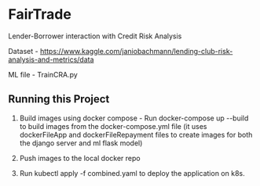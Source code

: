 # FairTrade
Lender-Borrower interaction with Credit Risk Analysis

Dataset -
https://www.kaggle.com/janiobachmann/lending-club-risk-analysis-and-metrics/data

ML file -
TrainCRA.py


## Running this Project

1. Build images using docker compose -
   Run docker-compose up --build to build images from the docker-compose.yml file (it uses dockerFileApp and dockerFileRepayment files to create images for both the django server and ml flask model)

2. Push images to the local docker repo
3. Run kubectl apply -f combined.yaml to deploy the application on k8s.
